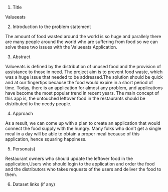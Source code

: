 1. Title

Valueeats

2. Introduction to the problem statement

The amount of food wasted around the world is so huge and parallely there are many people around the world 
who are suffering from food so we can solve these two issues with the Valueeats Application.

3. Abstract

Valueeats is defined by the distribution of unused food and the provision of assistance to those in need.
The project aim is to prevent food waste, which was a huge issue that needed to be 
addressed.The solution should be quick and at our fingertips because the food would expire in a short period of 
time. Today, there is an application for almost any problem, and applications have become the most popular 
trend in recent years. The main concept of this app is, the untouched leftover food in the restaurants should be 
distributed to the needy people. 

4. Approach

As a result, we can come up with a plan to create an application that would connect the food 
supply with the hungry. Many folks who don't get a single meal in a day will be able to obtain a proper meal 
because of this application, hence squaring happiness.

5. Persona(s)

Restaurant owners who should update the leftover food in the application,Users who should login to the application 
and order the food and the distributors who takes requests of the users and deliver the food to them.

6. Dataset links (if any)
